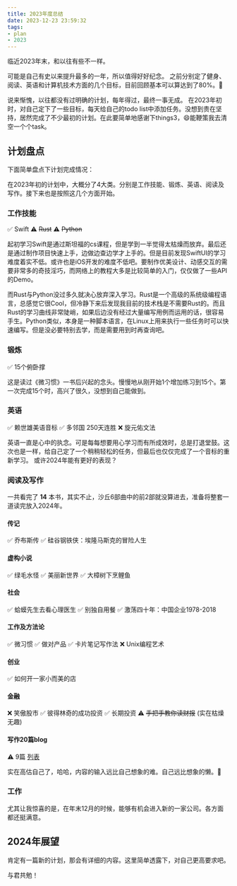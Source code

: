 ```yaml
---
title: 2023年度总结
date: 2023-12-23 23:59:32
tags:
- plan
- 2023
---
```


临近2023年末，和以往有些不一样。

可能是自己有史以来提升最多的一年，所以值得好好纪念。
之前分别定了健身、阅读、英语和计算机技术方面的几个目标，目前回顾基本可以算达到了80%。🎉
<!--more-->

说来惭愧，以往都没有过明确的计划，每年得过，最终一事无成。
在2023年初时，对自己定下了一些目标，每天给自己的todo list中添加任务。没想到贵在坚持，居然完成了不少最初的计划。在此要简单地感谢下things3，😄能鞭策我去清空一个个task。

## 计划盘点
下面简单盘点下计划完成情况：

在2023年初的计划中，大概分了4大类。分别是工作技能、锻炼、英语、阅读及写作。接下来也是按照这几个方面开始。

### 工作技能
✅ Swift
⚠️ ~~Rust~~
⚠️ ~~Python~~

起初学习Swift是通过斯坦福的cs课程，但是学到一半觉得太枯燥而放弃。最后还是通过制作项目快速上手，边做边查边学才上手的。但是目前发现SwiftUI的学习难度着实不低。或许也是iOS开发的难度不低吧。要制作优美设计、动感交互的需要非常多的奇技淫巧，而网络上的教程大多是比较简单的入门，仅仅做了一些API的Demo。

而Rust与Python没过多久就决心放弃深入学习。Rust是一个高级的系统级编程语言，总感觉它很Cool，但冷静下来后发现我目前的技术栈是不需要Rust的。而且Rust的学习曲线非常陡峭，如果后边没有经过大量编写用例而运用的话，很容易手生。Python类似，本身是一种脚本语言，在Linux上用来执行一些任务时可以快速编写。但是没必要特别去学，而是需要用到时再查询吧。

### 锻炼
✅ 15个俯卧撑

这是读过《微习惯》一书后兴起的念头。慢慢地从刚开始1个增加练习到15个。第一次完成15个时，高兴了很久，没想到自己能做到。

### 英语
✅ 赖世雄美语音标
✅ 多邻国 250天连胜
❌ 旋元佑文法

英语一直是心中的执念。可是每每想要用心学习而有所成效时，总是打退堂鼓。这次也是一样，给自己定了一个稍稍轻松的任务，但最后也仅仅完成了一个音标的重新学习。
或许2024年能有更好的表现？

### 阅读及写作
一共看完了 **14** 本书，其实不止，沙丘6部曲中的前2部就没算进去，准备将整套一道读完放入2024年。

#### 传记
✅ 乔布斯传
✅ 硅谷钢铁侠：埃隆马斯克的冒险人生

#### 虚构小说
✅ 绿毛水怪
✅ 美丽新世界
✅ 大樟树下烹鲤鱼

#### 社会
✅ 蛤蟆先生去看心理医生
✅ 别独自用餐
✅ 激荡四十年：中国企业1978-2018

#### 工作及方法论
✅ 微习惯
✅ 做对产品
✅ 卡片笔记写作法
❌ Unix编程艺术

#### 创业
✅ 如何开一家小而美的店

#### 金融
❌ 笑傲股市
✅ 彼得林奇的成功投资
✅ 长期投资
⚠️ ~~手把手教你读财报~~ (实在枯燥无趣)

#### 写作20篇blog
⚠️ 9篇 [列表](/archives)

实在高估自己了，哈哈，内容的输入远比自己想象的难。自己远比想象的懒。🥲


### 工作
尤其让我惊喜的是，在年末12月的时候，能够有机会进入新的一家公司。各方面都还挺满意。

## 2024年展望

肯定有一篇新的计划，那会有详细的内容。这里简单透露下，对自己更高要求吧。

与君共勉！

